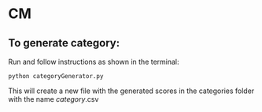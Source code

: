 # CM

## To generate category:

Run and follow instructions as shown in the terminal:
```
python categoryGenerator.py
```

This will create a new file with the generated scores in the categories folder with the name _category_.csv